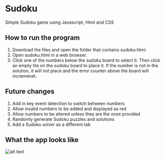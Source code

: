 # Sudoku
Simple Sudoku game using Javascript, Html and CSS

## How to run the program
1. Download the files and open the folder that contains sudoku.html.
2. Open sudoku.html in a web browser.
3. Click one of the numbers below the sudoku board to select it. Then click an empty tile on the sudoku board to place it. If the number is not in the solution, it will not place and the error counter above the board will incremenet.

## Future changes
1. Add in key event detection to switch between numbers
2. Allow invalid numbers to be added and displayed as red
3. Allow numbers to be altered unless they are the ones provided
4. Randomly generate Sudoku puzzles and solutions
5. Add a Sudoku solver as a different tab

## What the app looks like
![alt text](https://github.com/WoodsAvalon/Sudoku/blob/main/Sudoku/sudoku.jpg)
